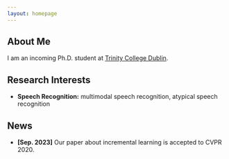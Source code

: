 ```yaml
---
layout: homepage
---
```


## About Me

I am an incoming Ph.D. student at <a href="https://www.nyu.edu/" target="_blank">Trinity College Dublin</a>. 

## Research Interests

- **Speech Recognition:** multimodal speech recognition, atypical speech recognition
<!-- - **Machine Learning:** multimodal learning -->

## News

- **[Sep. 2023]** Our paper about incremental learning is accepted to CVPR 2020.


<!-- {% include_relative _includes/publications.md %}

{% include_relative _includes/services.md %} -->
